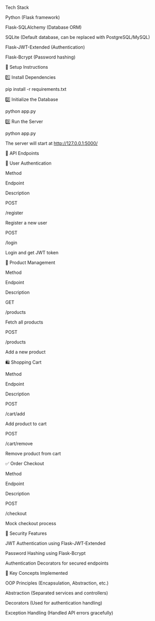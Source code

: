 Tech Stack

Python (Flask framework)

Flask-SQLAlchemy (Database ORM)

SQLite (Default database, can be replaced with PostgreSQL/MySQL)

Flask-JWT-Extended (Authentication)

Flask-Bcrypt (Password hashing)

🔧 Setup Instructions

1️⃣ Install Dependencies

pip install -r requirements.txt

2️⃣ Initialize the Database

python app.py

3️⃣ Run the Server

python app.py

The server will start at http://127.0.0.1:5000/

🚀 API Endpoints

🧑 User Authentication

Method

Endpoint

Description

POST

/register

Register a new user

POST

/login

Login and get JWT token

🛒 Product Management

Method

Endpoint

Description

GET

/products

Fetch all products

POST

/products

Add a new product

🛍 Shopping Cart

Method

Endpoint

Description

POST

/cart/add

Add product to cart

POST

/cart/remove

Remove product from cart

✅ Order Checkout

Method

Endpoint

Description

POST

/checkout

Mock checkout process

🔐 Security Features

JWT Authentication using Flask-JWT-Extended

Password Hashing using Flask-Bcrypt

Authentication Decorators for secured endpoints

📌 Key Concepts Implemented

OOP Principles (Encapsulation, Abstraction, etc.)

Abstraction (Separated services and controllers)

Decorators (Used for authentication handling)

Exception Handling (Handled API errors gracefully)